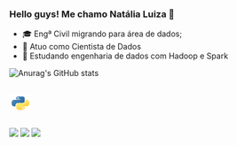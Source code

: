 ### Hello guys! Me chamo Natália Luiza 🤞

- 🎓 Engª Civil migrando para área de dados;
- 💼 Atuo como Cientista de Dados
- 📖 Estudando engenharia de dados com Hadoop e Spark

![Anurag's GitHub stats](https://github-readme-stats.vercel.app/api?username=eunatalialuiza&show_icons=true&theme=radical)

<div style="display: inline_block"><br>
  <img align="center" alt="Nat-Python" height="30" width="40" src="https://raw.githubusercontent.com/devicons/devicon/master/icons/python/python-original.svg">
 
</div>
  
  ##
 
<div> 
    <a href="https://instagram.com/engnatalia_luiza/?next=%2F" target="_blank"><img src="https://img.shields.io/badge/-Instagram-%23E4405F?style=for-the-badge&logo=instagram&logoColor=white" target="_blank"></a>
    <a href = "mailto:natalia.luiza.mendes@gmail.com"><img src="https://img.shields.io/badge/-Gmail-%23333?style=for-the-badge&logo=gmail&logoColor=white" target="_blank"></a>
  <a href="https://www.linkedin.com/in/natalialuiza-/" target="_blank"><img src="https://img.shields.io/badge/-LinkedIn-%230077B5?style=for-the-badge&logo=linkedin&logoColor=white" target="_blank"></a> 
  
</div>
